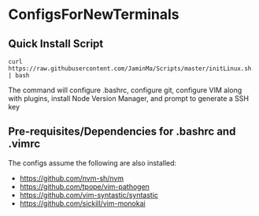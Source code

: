 # ConfigsForNewTerminals

## Quick Install Script

`curl https://raw.githubusercontent.com/JaminMa/Scripts/master/initLinux.sh | bash`

The command will configure .bashrc, configure git, configure VIM along with plugins, install Node Version Manager, and prompt to generate a SSH key

## Pre-requisites/Dependencies for .bashrc and .vimrc
The configs assume the following are also installed:
* https://github.com/nvm-sh/nvm
* https://github.com/tpope/vim-pathogen
* https://github.com/vim-syntastic/syntastic
* https://github.com/sickill/vim-monokai
